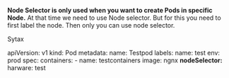 **Node Selector is only used when you want to create Pods in specific Node.** At that time we need to use Node selector. But for this you need to first label the node. Then only you can use node selector.

Sytax

apiVersion: v1
kind: Pod
metadata: 
  name: Testpod
  labels:
    name: test
    env: prod
spec:
  containers:
    - name: testcontainers
      image: ngnx
    **nodeSelector:**
      harware: test
      
